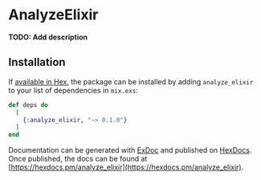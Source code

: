 # AnalyzeElixir

**TODO: Add description**

## Installation

If [available in Hex](https://hex.pm/docs/publish), the package can be installed
by adding `analyze_elixir` to your list of dependencies in `mix.exs`:

```elixir
def deps do
  [
    {:analyze_elixir, "~> 0.1.0"}
  ]
end
```

Documentation can be generated with [ExDoc](https://github.com/elixir-lang/ex_doc)
and published on [HexDocs](https://hexdocs.pm). Once published, the docs can
be found at [https://hexdocs.pm/analyze_elixir](https://hexdocs.pm/analyze_elixir).

